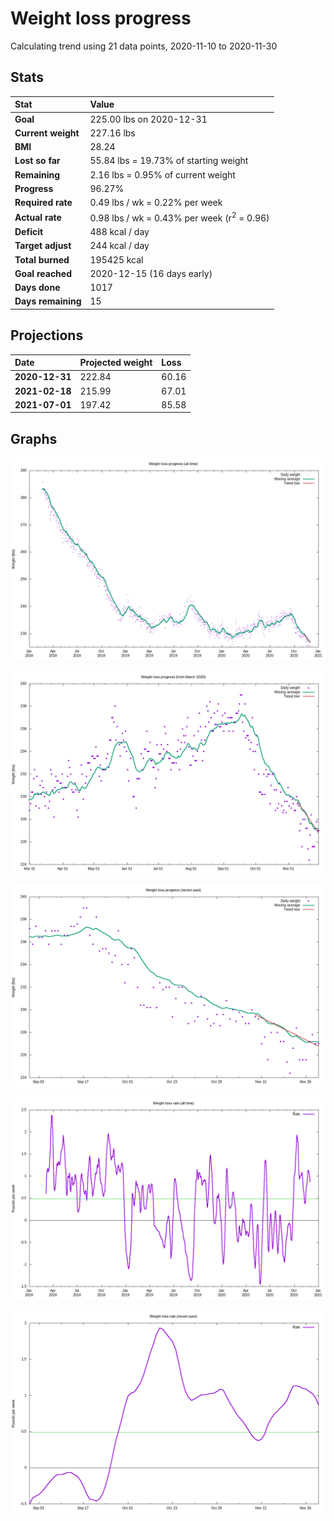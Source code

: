 # Weight loss progress

Calculating trend using 21 data points, 2020-11-10 to 2020-11-30

## Stats

Stat|Value
:-|:-
**Goal**|225.00 lbs on 2020-12-31
**Current weight**|227.16 lbs
**BMI**|28.24
**Lost so far**|55.84 lbs = 19.73% of starting weight
**Remaining**|2.16 lbs =  0.95% of current  weight
**Progress**|96.27%
**Required rate**|0.49 lbs / wk = 0.22% per week
**Actual rate**|0.98 lbs / wk = 0.43% per week  (r<sup>2</sup> = 0.96)
**Deficit**|488 kcal / day
**Target adjust**|244 kcal / day
**Total burned**|195425 kcal
**Goal reached**|2020-12-15 (16 days early)
**Days done**|1017
**Days remaining**|15

## Projections

Date|Projected weight|Loss
:-|:-|:-
**2020-12-31**|222.84|60.16
**2021-02-18**|215.99|67.01
**2021-07-01**|197.42|85.58

## Graphs

![](weight-graph-alltime.png)

![](weight-graph-covid.png)

![](weight-graph-recent.png)

![](rate-graph-alltime.png)

![](rate-graph-recent.png)
